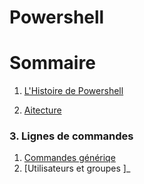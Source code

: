 # Powershell
# Sommaire 
1. [L'Histoire de Powershell](https://github.com/EnzoooPNT/Powershell/blob/main/histoire.md)

2. [Aitecture](http://)

### 3. Lignes de commandes 
1. [Commandes génériqe](https://github.com/EnzoooPNT/Powershell/blob/main/commandes.md)
2. [Utilisateurs et groupes ]_
